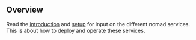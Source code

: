 ## Overview

Read the [introduction](./introduction.html) and [setup](./setup.html) for input on
the different nomad services. This is about how to deploy and operate these services.